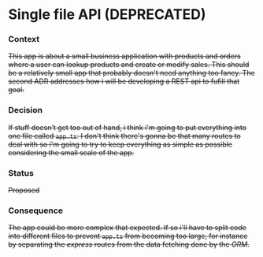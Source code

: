 # Single file API (DEPRECATED)
### Context
~~This app is about a small business application with products and orders where a user can lookup products and create or modify sales. This should be a relatively small app that probably doesn't need anything too fancy. The second ADR addresses how i will be developing a REST api to fufill that goal.~~

### Decision
~~If stuff doesn't get too out of hand, i think i'm going to put everything into one file called `app.ts`. I don't think there's gonna be that many routes to deal with so i'm going to try to keep everything as simple as possible considering the small scale of the app.~~

### Status
~~Proposed~~
### Consequence
~~The app could be more complex that expected. If so i'll have to split code into different files to prevent `app.ts` from becoming too large, for instance by separating the *express* routes from the data fetching done by the *ORM*.~~
